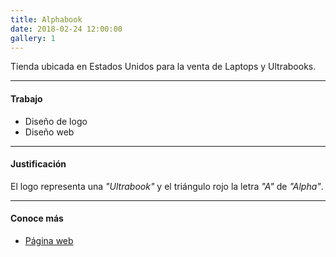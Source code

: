 ```yaml
---
title: Alphabook
date: 2018-02-24 12:00:00
gallery: 1
---
```

<p class="lead">
	Tienda ubicada en Estados Unidos para la venta de Laptops y Ultrabooks.
</p>

---

#### Trabajo
- Diseño de logo
- Diseño web

---

#### Justificación
El logo representa una *"Ultrabook"* y el triángulo rojo la letra *"A"* de *"Alpha"*.

---

#### Conoce más
- [Página web](http://alphabook.store)
